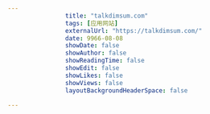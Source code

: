 ---
                title: "talkdimsum.com"
                tags: [应用网站]
                externalUrl: "https://talkdimsum.com/"
                date: 9966-08-08
                showDate: false
                showAuthor: false
                showReadingTime: false
                showEdit: false
                showLikes: false
                showViews: false
                layoutBackgroundHeaderSpace: false
                ---

